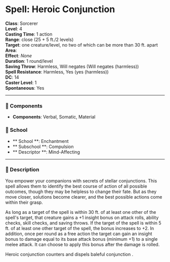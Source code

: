
# Spell: Heroic Conjunction
**Class**: Sorcerer  
**Level**: 4  
**Casting Time**: 1 action  
**Range**: close (25 + 5 ft./2 levels)  
**Target**: one creature/level, no two of which can be more than 30 ft. apart  
**Area**:   
**Effect**: _None_  
**Duration**: 1 round/level  
**Saving Throw**: Harmless, Will negates (Will negates (harmless))  
**Spell Resistance**: Harmless, Yes (yes (harmless))  
**DC**: 14  
**Caster Level**: 1  
**Spontaneous**: Yes

---

### 🔮 Components
- **Components**: Verbal, Somatic, Material

### 🏫 School
- ** School **: Enchantment
- ** Subschool **: Compulsion
- ** Descriptor **: Mind-Affecting
---

### 📜 Description
You empower your companions with secrets of stellar conjunctions. This spell allows them to identify the best course of action of all possible outcomes, though they may be helpless to change their fate. But as they move closer, solutions become clearer, and the best possible actions come within their grasp.

As long as a target of the spell is within 30 ft. of at least one other of the spell's target, that creature gains a +1 insight bonus on attack rolls, ability checks, skill checks, and saving throws. If the target of the spell is within 5 ft. of at least one other target of the spell, the bonus increases to +2. In addition, once per round as a free action the target can gain an insight bonus to damage equal to its base attack bonus (minimum +1) to a single melee attack. It can choose to apply this bonus after the damage is rolled.

Heroic conjunction counters and dispels baleful conjunction .
